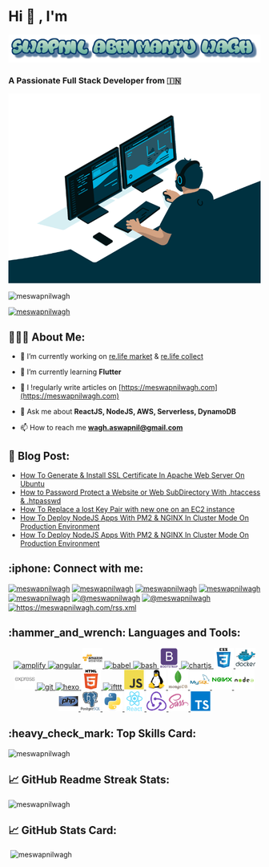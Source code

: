 <h1 align="left">Hi 👋 , I'm</h1>

 ![](name.png)

<h3 align="left">A Passionate Full Stack Developer from 🇮🇳</h3>

 ![](dev2.gif)
 
<p align="left"> <img src="https://komarev.com/ghpvc/?username=meswapnilwagh&label=Profile%20views&color=0e75b6&style=flat" alt="meswapnilwagh" /> </p>  
  
<p align="left"> <a href="https://twitter.com/meswapnilwagh" target="blank"><img src="https://img.shields.io/twitter/follow/meswapnilwagh?logo=twitter&style=for-the-badge" alt="meswapnilwagh" /></a> </p>

<h2 align="left">👨🏻‍💻 About Me:</h2>
  
- 🔭 I’m currently working on [re.life market](https://relife.market)  &  [re.life collect](https://www.relife.com/collect/)  
  
- 🌱 I’m currently learning **Flutter**  
  
- 📝 I !regularly write articles on [https://meswapnilwagh.com](https://meswapnilwagh.com)  
  
- 💬 Ask me about **ReactJS, NodeJS, AWS, Serverless, DynamoDB**  
  
- 📫 How to reach me **wagh.aswapnil@gmail.com**  


<h2 align="left">📕 Blog Post:</h2>

<!-- BLOG-POST-LIST:START -->
- [How To Generate &amp; Install SSL Certificate In Apache Web Server On Ubuntu](https://dev.to/meswapnilwagh/how-to-generate-install-ssl-certificate-in-apache-web-server-on-ubuntu-1pbl)
- [How to Password Protect a Website or Web SubDirectory With .htaccess &amp; .htpasswd](https://dev.to/meswapnilwagh/how-to-password-protect-a-website-or-web-subdirectory-with-htaccess-htpasswd-1e2f)
- [How To Replace a lost Key Pair with new one on an EC2 instance](https://dev.to/meswapnilwagh/how-to-replace-a-lost-key-pair-with-new-one-on-an-ec2-instance-2f30)
- [How To Deploy NodeJS Apps With PM2 &amp; NGINX In Cluster Mode On Production Environment](https://dev.to/meswapnilwagh/how-to-deploy-nodejs-apps-with-pm2-nginx-in-cluster-mode-on-production-environment-5e96)
- [How To Deploy NodeJS Apps With PM2 &amp; NGINX In Cluster Mode On Production Environment](https://meswapnilwagh.com/how-to-deploy-nodejs-apps-with-pm2-and-nginx-in-cluster-mode-on-production-environment)
<!-- BLOG-POST-LIST:END -->
  
<h2 align="left"> :iphone: Connect with me:</h2>  
<p align="left">  
<a href="https://codepen.io/meswapnilwagh" target="blank"><img align="center" src="https://raw.githubusercontent.com/rahuldkjain/github-profile-readme-generator/master/src/images/icons/Social/codepen.svg" alt="meswapnilwagh" height="30" width="40" /></a>  
<a href="https://dev.to/meswapnilwagh" target="blank"><img align="center" src="https://raw.githubusercontent.com/rahuldkjain/github-profile-readme-generator/master/src/images/icons/Social/devto.svg" alt="meswapnilwagh" height="30" width="40" /></a>  
<a href="https://twitter.com/meswapnilwagh" target="blank"><img align="center" src="https://raw.githubusercontent.com/rahuldkjain/github-profile-readme-generator/master/src/images/icons/Social/twitter.svg" alt="meswapnilwagh" height="30" width="40" /></a>  
<a href="https://linkedin.com/in/meswapnilwagh" target="blank"><img align="center" src="https://raw.githubusercontent.com/rahuldkjain/github-profile-readme-generator/master/src/images/icons/Social/linked-in-alt.svg" alt="meswapnilwagh" height="30" width="40" /></a>  
<a href="https://codesandbox.com/meswapnilwagh" target="blank"><img align="center" src="https://raw.githubusercontent.com/rahuldkjain/github-profile-readme-generator/master/src/images/icons/Social/codesandbox.svg" alt="meswapnilwagh" height="30" width="40" /></a>  
<a href="https://hashnode.com/@meswapnilwagh" target="blank"><img align="center" src="https://raw.githubusercontent.com/rahuldkjain/github-profile-readme-generator/master/src/images/icons/Social/hashnode.svg" alt="@meswapnilwagh" height="30" width="40" /></a>  
<a href="https://medium.com/@meswapnilwagh" target="blank"><img align="center" src="https://raw.githubusercontent.com/rahuldkjain/github-profile-readme-generator/master/src/images/icons/Social/medium.svg" alt="@meswapnilwagh" height="30" width="40" /></a>  
<a href="/https://meswapnilwagh.com/rss.xml" target="blank"><img align="center" src="https://raw.githubusercontent.com/rahuldkjain/github-profile-readme-generator/master/src/images/icons/Social/rss.svg" alt="https://meswapnilwagh.com/rss.xml" height="30" width="40" /></a>  
</p>  
  
<h2 align="left">:hammer_and_wrench: Languages and Tools:</h2>  
<p align="center"> <a href="https://aws.amazon.com/amplify/" target="_blank" rel="noreferrer"> <img src="https://docs.amplify.aws/assets/logo-dark.svg" alt="amplify" width="40" height="40"/> </a> <a href="https://angular.io" target="_blank" rel="noreferrer"> <img src="https://angular.io/assets/images/logos/angular/angular.svg" alt="angular" width="40" height="40"/> </a> <a href="https://aws.amazon.com" target="_blank" rel="noreferrer"> <img src="https://raw.githubusercontent.com/devicons/devicon/master/icons/amazonwebservices/amazonwebservices-original-wordmark.svg" alt="aws" width="40" height="40"/> </a> <a href="https://babeljs.io/" target="_blank" rel="noreferrer"> <img src="https://www.vectorlogo.zone/logos/babeljs/babeljs-icon.svg" alt="babel" width="40" height="40"/> </a> <a href="https://www.gnu.org/software/bash/" target="_blank" rel="noreferrer"> <img src="https://www.vectorlogo.zone/logos/gnu_bash/gnu_bash-icon.svg" alt="bash" width="40" height="40"/> </a> <a href="https://getbootstrap.com" target="_blank" rel="noreferrer"> <img src="https://raw.githubusercontent.com/devicons/devicon/master/icons/bootstrap/bootstrap-plain-wordmark.svg" alt="bootstrap" width="40" height="40"/> </a> <a href="https://www.chartjs.org" target="_blank" rel="noreferrer"> <img src="https://www.chartjs.org/media/logo-title.svg" alt="chartjs" width="40" height="40"/> </a> <a href="https://www.w3schools.com/css/" target="_blank" rel="noreferrer"> <img src="https://raw.githubusercontent.com/devicons/devicon/master/icons/css3/css3-original-wordmark.svg" alt="css3" width="40" height="40"/> </a> <a href="https://www.docker.com/" target="_blank" rel="noreferrer"> <img src="https://raw.githubusercontent.com/devicons/devicon/master/icons/docker/docker-original-wordmark.svg" alt="docker" width="40" height="40"/> </a> <a href="https://expressjs.com" target="_blank" rel="noreferrer"> <img src="https://raw.githubusercontent.com/devicons/devicon/master/icons/express/express-original-wordmark.svg" alt="express" width="40" height="40"/> </a> <a href="https://git-scm.com/" target="_blank" rel="noreferrer"> <img src="https://www.vectorlogo.zone/logos/git-scm/git-scm-icon.svg" alt="git" width="40" height="40"/> </a> <a href="hexo.io/" target="_blank" rel="noreferrer"> <img src="https://www.vectorlogo.zone/logos/hexoio/hexoio-icon.svg" alt="hexo" width="40" height="40"/> </a> <a href="https://www.w3.org/html/" target="_blank" rel="noreferrer"> <img src="https://raw.githubusercontent.com/devicons/devicon/master/icons/html5/html5-original-wordmark.svg" alt="html5" width="40" height="40"/> </a> <a href="https://ifttt.com/" target="_blank" rel="noreferrer"> <img src="https://www.vectorlogo.zone/logos/ifttt/ifttt-ar21.svg" alt="ifttt" width="40" height="40"/> </a> <a href="https://developer.mozilla.org/en-US/docs/Web/JavaScript" target="_blank" rel="noreferrer"> <img src="https://raw.githubusercontent.com/devicons/devicon/master/icons/javascript/javascript-original.svg" alt="javascript" width="40" height="40"/> </a> <a href="https://www.linux.org/" target="_blank" rel="noreferrer"> <img src="https://raw.githubusercontent.com/devicons/devicon/master/icons/linux/linux-original.svg" alt="linux" width="40" height="40"/> </a> <a href="https://www.mongodb.com/" target="_blank" rel="noreferrer"> <img src="https://raw.githubusercontent.com/devicons/devicon/master/icons/mongodb/mongodb-original-wordmark.svg" alt="mongodb" width="40" height="40"/> </a> <a href="https://www.mysql.com/" target="_blank" rel="noreferrer"> <img src="https://raw.githubusercontent.com/devicons/devicon/master/icons/mysql/mysql-original-wordmark.svg" alt="mysql" width="40" height="40"/> </a> <a href="https://www.nginx.com" target="_blank" rel="noreferrer"> <img src="https://raw.githubusercontent.com/devicons/devicon/master/icons/nginx/nginx-original.svg" alt="nginx" width="40" height="40"/> </a> <a href="https://nodejs.org" target="_blank" rel="noreferrer"> <img src="https://raw.githubusercontent.com/devicons/devicon/master/icons/nodejs/nodejs-original-wordmark.svg" alt="nodejs" width="40" height="40"/> </a> <a href="https://www.php.net" target="_blank" rel="noreferrer"> <img src="https://raw.githubusercontent.com/devicons/devicon/master/icons/php/php-original.svg" alt="php" width="40" height="40"/> </a> <a href="https://www.postgresql.org" target="_blank" rel="noreferrer"> <img src="https://raw.githubusercontent.com/devicons/devicon/master/icons/postgresql/postgresql-original-wordmark.svg" alt="postgresql" width="40" height="40"/> </a> <a href="https://www.python.org" target="_blank" rel="noreferrer"> <img src="https://raw.githubusercontent.com/devicons/devicon/master/icons/python/python-original.svg" alt="python" width="40" height="40"/> </a> <a href="https://reactjs.org/" target="_blank" rel="noreferrer"> <img src="https://raw.githubusercontent.com/devicons/devicon/master/icons/react/react-original-wordmark.svg" alt="react" width="40" height="40"/> </a> <a href="https://redux.js.org" target="_blank" rel="noreferrer"> <img src="https://raw.githubusercontent.com/devicons/devicon/master/icons/redux/redux-original.svg" alt="redux" width="40" height="40"/> </a> <a href="https://sass-lang.com" target="_blank" rel="noreferrer"> <img src="https://raw.githubusercontent.com/devicons/devicon/master/icons/sass/sass-original.svg" alt="sass" width="40" height="40"/> </a> <a href="https://www.typescriptlang.org/" target="_blank" rel="noreferrer"> <img src="https://raw.githubusercontent.com/devicons/devicon/master/icons/typescript/typescript-original.svg" alt="typescript" width="40" height="40"/> </a> </p>  

<h2 align="left">:heavy_check_mark: Top Skills Card:</h2>
<p><img align="center" src="https://github-readme-stats.vercel.app/api/top-langs?username=meswapnilwagh&show_icons=true&theme=dark&locale=en&layout=compact" alt="meswapnilwagh" /></p>  

<h2 align="left"> 📈 GitHub Readme Streak Stats:</h2>
<p><img align="center" src="https://github-readme-streak-stats.herokuapp.com/?user=meswapnilwagh&theme=dark" alt="meswapnilwagh" /></p>

<h2 align="left"> 📈 GitHub Stats Card:</h2>
<p>&nbsp;<img align="center" src="https://github-readme-stats.vercel.app/api?username=meswapnilwagh&show_icons=true&locale=en" alt="meswapnilwagh" /></p>  
  
